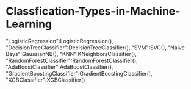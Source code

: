 # Classfication-Types-in-Machine-Learning
"LogisticRegression":LogisticRegression(),         "DecisionTreeClassifier":DecisionTreeClassifier(),         "SVM":SVC(),         "Naive Bays":GaussianNB(),         "KNN":KNeighborsClassifier(),         "RandomForestClassifier":RandomForestClassifier(),         "AdaBoostClassifier":AdaBoostClassifier(),         "GradientBoostingClassifier":GradientBoostingClassifier(),         "XGBClassifier":XGBClassifier()
